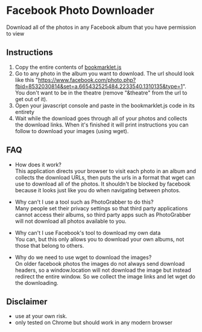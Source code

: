 # Facebook Photo Downloader
Download all of the photos in any Facebook album that you have permission to view

## Instructions

1) Copy the entire contents of [bookmarklet.js](https://raw.github.com/evanbeard/Facebook-Photo-Downloader/master/bookmarklet.js)   
2) Go to any photo in the album you want to download. The url should look like
this "https://www.facebook.com/photo.php?fbid=8532030814&set=a.665432525484.2233540.1310135&type=1".
You don't want to be in the theatre (remove "&theatre" from the url to get out of it).
3) Open your javascript console and paste in the bookmarklet.js code in its entirety
4) Wait while the download goes through all of your photos and collects the download links. When it's finished it will 
print instructions you can follow to download your images (using wget).


## FAQ

- How does it work?   
This application directs your browser to visit each photo in an album and collects the download URLs,
then puts the urls in a format that wget can use to download all of the photos. It shouldn't be
blocked by facebook because it looks just like you do when navigating between photos.

- Why can't I use a tool such as PhotoGrabber to do this?   
Many people set their privacy settings so that third party applications cannot access their albums,
so third party apps such as PhotoGrabber will not download all photos available to you.

- Why can't I use Facebook's tool to download my own data   
You can, but this only allows you to download your own albums, not those that belong to others.

- Why do we need to use wget to download the images?   
On older facebook photos the images do not always send download headers, so a window.location will not download the
image but instead redirect the entire window. So we collect the image links and let wget do the downloading.

## Disclaimer
- use at your own risk.
- only tested on Chrome but should work in any modern browser
